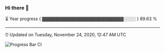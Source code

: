 ### Hi there 👋

⏳ Year progress { ▓▓▓▓▓▓▓▓▓▓▓▓▓▓▓▓▓▓▓▓▓▓▓▓▓▓░░░░ } 89.63 %

---

⏰ Updated on Tuesday, November 24, 2020, 12:47 AM UTC

![Progress Bar CI](https://github.com/arthurbuhl/arthurbuhl/workflows/Progress%20Bar%20CI/badge.svg)
